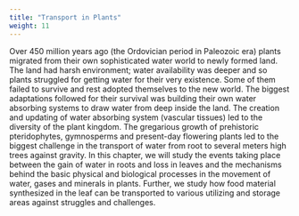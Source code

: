 ```yaml
---
title: "Transport in Plants"
weight: 11
---
```



Over 450 million years ago (the Ordovician period in Paleozoic era) plants migrated from their own sophisticated water world to newly formed land. The land had harsh environment; water availability was deeper and so plants struggled for getting water for their very existence. Some of them failed to survive and rest adopted themselves to the new world. The biggest adaptations followed for their survival was building their own water absorbing systems to draw water from deep inside the land. The creation and updating of water absorbing system (vascular tissues) led to the diversity of the plant kingdom. The gregarious growth of prehistoric pteridophytes, gymnosperms and present-day flowering plants led to the biggest challenge in the transport of water from root to several meters high trees against gravity. In this chapter, we will study the events taking place between the gain of water in roots and loss in leaves and the mechanisms behind the basic physical and biological processes in the movement of water, gases and minerals in plants. Further, we study how food material synthesized in the leaf can be transported to various utilizing and storage areas against struggles and challenges.